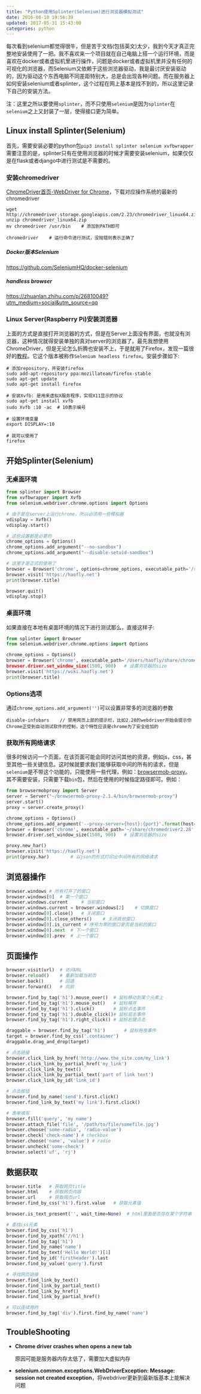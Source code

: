 ```yaml
---
title: "Python使用Splinter(Selenium)进行浏览器模拟测试"
date: 2016-08-10 19:56:39
updated: 2017-05-31 15:43:00
categories: python
---
```

每次看到selenium都觉得很牛，但是苦于文档(包括英文)太少，我到今天才真正完整地安装使用了一把。我不喜欢来一个项目就在自己电脑上搭一个运行环境，而是喜欢在docker或者虚拟机里进行操作，问题是docker或者虚拟机里并没有任何的可视化的浏览器，而Selenium又依赖于这些浏览器驱动，我是最讨厌安装驱动的，因为驱动这个东西电脑不同差距特别大，总是会出现各种问题。而在服务器上如何安装selenium或者splinter，这个过程在网上基本是找不到的，所以这里记录下自己的安装方法。

注：这里之所以要使用`splinter`，而不只使用`selenium`是因为`splinter`在`selenium`之上又封装了一层，使得接口更为简单。

## Linux install Splinter(Selenium)

首先，需要安装必要的python包`pip3 install splinter selenium xvfbwrapper`需要注意的是，splinter只有在使用浏览器的时候才需要安装selenium，如果仅仅是在flask或者django中进行测试是不需要的。

### 安装chromedriver

[ChromeDriver首页-WebDriver for Chrome](https://sites.google.com/a/chromium.org/chromedriver/)，下载对应操作系统的最新的chromedriver

```shell
wget http://chromedriver.storage.googleapis.com/2.23/chromedriver_linux64.zip
unzip chromedriver_linux64.zip
mv chromedriver /usr/bin	# 添加到PATH即可

chromedriver	# 运行命令进行测试，没抛错则表示正确了
```

##### Docker版本Selenium

https://github.com/SeleniumHQ/docker-selenium

##### handless browser

https://zhuanlan.zhihu.com/p/26810049?utm_medium=social&utm_source=qq

### Linux Server(Raspberry Pi)安装浏览器

上面的方式是直接打开浏览器的方式，但是在Server上面没有界面，也就没有浏览器，这种情况就得安装单独的真对server的浏览器了。最先我想使用ChromeDriver，但是无论怎么折腾也安装不上，于是就用了Firefox，发现一篇很好的[教程](http://www.installationpage.com/selenium/how-to-run-selenium-headless-firefox-in-ubuntu/)。它这个版本被称作`Selenium headless firefox`。安装步骤如下:

```shell
# 添加repository，并安装firefox
sudo add-apt-repository ppa:mozillateam/firefox-stable
sudo apt-get update
sudo apt-get install firefox

# 安装Xvfb: 是用来虚拟X服务程序，实现X11显示的协议
sudo apt-get install xvfb
sudo Xvfb :10 -ac  # 10表示编号

# 设置环境变量
export DISPLAY=:10

# 就可以使用了
firefox
```

## 开始Splinter(Selenium)

### 无桌面环境

```python
from splinter import Browser
from xvfbwrapper import Xvfb
from selenium.webdriver.chrome.options import Options

# 由于是在server上运行chrome，所以必须用一些模拟器
vdisplay = Xvfb()
vdisplay.start()

# 这些设置都是必要的
chrome_options = Options()
chrome_options.add_argument("--no-sandbox")
chrome_options.add_argument("--disable-setuid-sandbox")

# 这里才是正式的使用了
browser = Browser('chrome', options=chrome_options, executable_path='/root/bin/chromedriver')
browser.visit('https://haofly.net')
print(browser.title)

browser.quit()
vdisplay.stop()
```

### 桌面环境

如果直接在本地有桌面环境的情况下进行测试那么，直接这样子:

```python
from splinter import Browser
from selenium.webdriver.chrome.options import Options

chrome_options = Options()
browser = Browser('chrome', executable_path='/Users/haofly/share/chromedriver, user_agent='User-Agent设置', option=chrome_options)
browser.driver.set_window_size(1500, 900)	# 设置浏览器的size
browser.visit('https://wiki.haofly.net')
print(browser.title)
```

### Options选项

通过`chrome_options.add_argument('')`可以设置非常多的浏览器的参数

```she
disable-infobars	// 禁用网页上部的提示栏，比如2.28的webdriver开始会提示你Chrome正受到自动测试软件的控制，这个特性应该是chrome为了安全给加的
```

### 获取所有网络请求

很多时候访问一个页面，在该页面可能会同时访问其他的资源，例如js，css，甚至其他一些关键信息。这时候就要求我们能够获取中间的所有的请求，但是`selenium`是不带这个功能的，只能使用一些代理，例如：[browsermob-proxy](https://github.com/lightbody/browsermob-proxy)。其不需要安装，只需要下载`bin`包，然后在使用的时候指定路径即可。例如：

```python
from browsermobproxy import Server
server = Server("~/browsermob-proxy-2.1.4/bin/browsermob-proxy")
server.start()
proxy = server.create_proxy()

chrome_options = Options()
chrome_options.add_argument('--proxy-server={host}:{port}'.format(host='localhost', port=proxy.port))
browser = Browser('chrome', executable_path='~/share/chromedriver2.28', options=chrome_options)
browser.driver.set_window_size(1500, 900)	# 设置浏览器的size

proxy.new_har()
browser.visit('https://haofly.net')
print(proxy.har)		# 以json的形式打印出中间所有的网络请求
```

## 浏览器操作

```python
browser.windows	# 所有打开了的窗口
browser.windows[0]	# 第一个窗口
browser.windows.current 	# 当前窗口
browser.windows.current = browser.windows[2]	# 切换窗口
browser.window[0].close()	# 关闭窗口
browser.window[0].close_others()	# 关闭其他窗口
browser.window[0].is_current # 序号为零的窗口是否是当前的窗口
browser.window[0].next	# 下一个窗口
browser.window[0].prev	# 上一个窗口
```

## 页面操作

```python
browser.visit(url)	# 访问URL
browser.reload()	# 重新加载当前页
browser.back()		# 回退
browser.forward()	# 向前

browser.find_by_tag('h1').mouse_over()	# 鼠标移动到某个元素上
browser.find_by_tag('h1').mouse_out()	# 鼠标移开
browser.find_by_tag('h1').click()		# 鼠标点击事件
browser.find_ty_tag('h1').double_click()# 鼠标双击事件
browser.find_by_tag('h1').right_click()	# 鼠标右键点击

draggable = browser.find_by_tag('h1')		# 鼠标拖曳事件
target = browser.find_by_css('.container')
draggable.drag_and_drop(target)	

# 点击链接
browser.click_link_by_href('http://www.the_site.com/my_link')
browser.click_link_by_partial_href('my_link')
browser.click_link_by_text()
browser.click_link_by_partial_text('part of link text')
browser.click_link_by_id('link_id')

# 点击按钮
browser.find_by_name('send').first.click()
browser.find_link_by_text('my link').first.click()

# 表单填写
browser.fill('query', 'my name')
browser.attach_file('file', '/path/to/file/somefile.jpg')
browser.choose('some-radio', 'radio-value')
browser.check('check-name') # checkbox
browser.choose('name', 'value')	# radio
browser.uncheck('some-check')
browser.select('uf', 'rj')
```

## 数据获取

```python
browser.title	# 获取网页title
browser.html	# 获取网页内容
browser.url		# 获取网页url
browser.find_by_css('h1').first.value	# 获取元素值

browser.is_text_present('', wait_time=None)  # html里面是否存在某个字符串

# 查找css元素
browser.find_by_css('h1')
browser.find_by_xpath('//h1')
browser.find_by_tag('h1')
browser.find_by_name('name')
browser.find_by_text('Hello World!')[1]
browser.find_by_id('firstheader').last
browser.find_by_value('query').first

# 寻找网页链接
browser.find_link_by_text()
browser.find_link_by_partial_text()
browser.find_link_by_href()
browser.find_link_by_partial_href()

# 可以连续用的
browser.find_by_tag('div').first.find_by_name('name')
```

## TroubleShooting

- **Chrome driver crashes when opens a new tab**

  原因可能是服务器内存太低了，需要加大虚拟内存

- **selenium.common.exceptions.WebDriverException: Message: session not created exception**，将webdriver更新到最新版基本上能解决问题